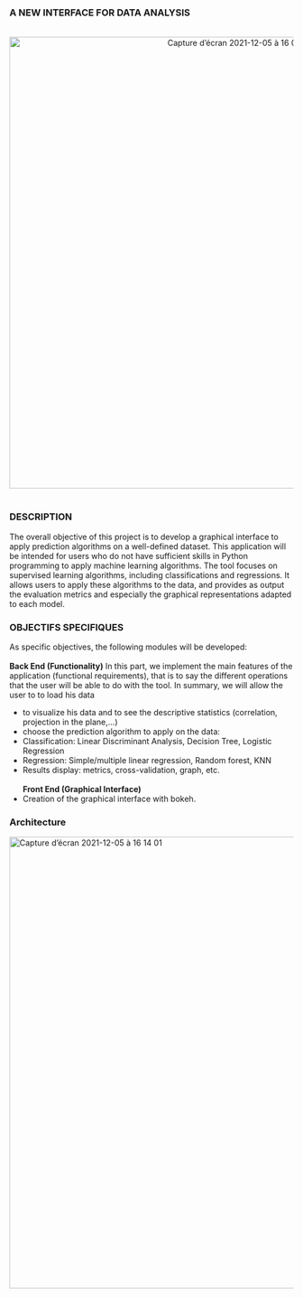 ### A NEW INTERFACE FOR DATA ANALYSIS 
<br/>
<div align="center" >
<img width="800" alt="Capture d’écran 2021-12-05 à 16 02 12" src="https://user-images.githubusercontent.com/31353252/144753986-b5550b3c-3384-4470-92d8-81bdb7b694f9.png">
</div>
<br/>

### DESCRIPTION

The overall objective of this project is to develop a graphical interface to apply prediction algorithms on a well-defined dataset. This application will be intended for users who do not have sufficient skills in Python programming to apply machine learning algorithms. 
The tool focuses on supervised learning algorithms, including classifications and regressions. It allows users to apply these algorithms to the data, and provides as output the evaluation metrics and especially the graphical representations adapted to each model.

### OBJECTIFS SPECIFIQUES

As specific objectives, the following modules will be developed: <br/><br/>
**Back End (Functionality)**
In this part, we implement the main features of the application (functional requirements), that is to say the different operations that the user will be able to do with the tool. In summary, we will allow the user to
to load his data
 * to visualize his data and to see the descriptive statistics (correlation, projection in the plane,...)
 * choose the prediction algorithm to apply on the data:
 * Classification: Linear Discriminant Analysis, Decision Tree, Logistic Regression
 * Regression: Simple/multiple linear regression, Random forest, KNN
 * Results display: metrics, cross-validation, graph, etc.<br/><br/>
**Front End (Graphical Interface)**
 * Creation of the graphical interface with bokeh.

### Architecture
<div>
  <img width="800" alt="Capture d’écran 2021-12-05 à 16 14 01" src="https://user-images.githubusercontent.com/31353252/144754341-d27943b9-1169-4a62-9d51-15b0ce9a7569.png">
</div>

